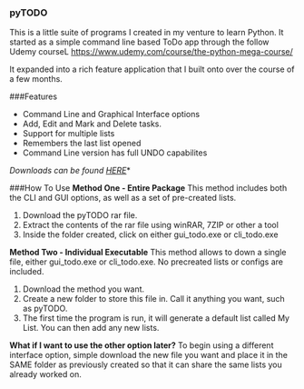 ### pyTODO
This is a little suite of programs I created in my venture to learn Python. It started as a simple command line based ToDo app through the follow Udemy courseL https://www.udemy.com/course/the-python-mega-course/

It expanded into a rich feature application that I built onto over the course of a few months.

###Features
- Command Line and Graphical Interface options
- Add, Edit and Mark and Delete tasks.
- Support for multiple lists
- Remembers the last list opened
- Command Line version has full UNDO capabilites

*Downloads can be found [HERE](https://github.com/jedensuscg/pyTODOWEB/releases/tag/v1.0.0)**

###How To Use
**Method One - Entire Package**
This method includes both the CLI and GUI options, as well as a set of pre-created lists.
1. Download the pyTODO rar file.
2. Extract the contents of the rar file using winRAR, 7ZIP or other a tool
3. Inside the folder created, click on either gui_todo.exe or cli_todo.exe

**Method Two - Individual Executable**
This method allows to down a single file, either gui_todo.exe or cli_todo.exe. No precreated lists or configs are included. 
1. Download the method you want.
2. Create a new folder to store this file in. Call it anything you want, such as pyTODO.
3. The first time the program is run, it will generate a default list called My List. You can then add any new lists.


**What if I want to use the other option later?**
To begin using a different interface option, simple download the new file you want and place it in the SAME folder as previously created so that it can share the same lists you already worked on.

